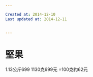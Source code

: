 ```yaml
---

Created at: 2014-12-10
Last updated at: 2014-12-11


---
```


# 堅果


1.13公斤699
1130克699元
\=100克約62元

